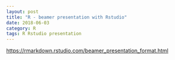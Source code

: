 ```yaml
---
layout: post
title: "R - beamer presentation with Rstudio"
date: 2018-06-03
category: R
tags: R Rstudio presentation
---
```



https://rmarkdown.rstudio.com/beamer_presentation_format.html
